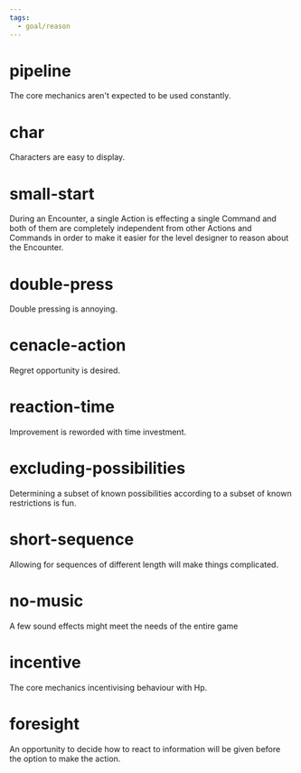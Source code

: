 ```yaml
---
tags:
  - goal/reason
---
```

# pipeline
The core mechanics aren't expected to be used constantly.
# char
Characters are easy to display.
# small-start
During an Encounter, a single Action is effecting a single Command and both of them are completely independent from other Actions and Commands in order to make it easier for the level designer to reason about the Encounter.
# double-press
Double pressing is annoying.
# cenacle-action
Regret opportunity is desired.
# reaction-time
Improvement is reworded with time investment.
# excluding-possibilities
Determining a subset of known possibilities according to a subset of known restrictions is fun.
# short-sequence
Allowing for sequences of different length will make things complicated.
# no-music
A few sound effects might meet the needs of the entire game
# incentive
The core mechanics incentivising behaviour with Hp. 
# foresight
An opportunity to decide how to react to information will be given before the option to make the action.
